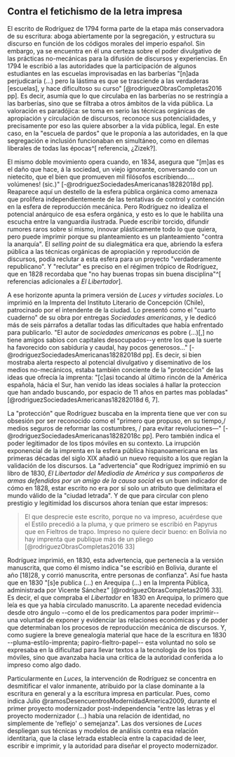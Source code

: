 ## Contra el fetichismo de la letra impresa

El escrito de Rodríguez de 1794 forma parte de la etapa más conservadora de su escritura: aboga abiertamente por la segregación, y estructura su discurso en función de los códigos morales del imperio español<!--cita-->. Sin embargo, ya se encuentra en él una certeza sobre el poder divulgativo de las prácticas no-mecánicas para la difusión de discursos y experiencias. En 1794 le escribió a las autoridades que la participación de algunos estudiantes en las escuelas improvisadas en las barberías "[n]ada perjudicaría (...) pero la lástima es que se trasciende a las verdaderas [escuelas], y hace dificultoso su curso" [@rodriguezObrasCompletas2016 pp]. Es decir, asumía que lo que circulaba en las barberías no se restringía a las barberías, sino que se filtraba a otros ámbitos de la vida pública.  La valoración es paradójica: se toma en serio las técnicas orgánicas de apropiación y circulación de discursos, reconoce sus potencialidades, y precisamente por eso las quiere absorber a la vida pública, legal. En este caso, en la "escuela de pardos" que le proponía a las autoridades, en la que segregación e inclusión funcionaban en simultáneo, como en dilemas liberales de todas las épocas^[ referencia, ¿Zizek?].

El mismo doble movimiento opera cuando, en 1834, asegura que "[m]as es el daño que hace, á la sociedad, un viejo ignorante, conversando con un nietecito, que el bien que promueven mil filósofos escribiendo.... volúmenes! (sic.)" [-@rodriguezSociedadesAmericanas18282018d pp].  Reaparece aquí un destello de la esfera pública orgánica como amenaza que prolifera independientemente de las tentativas de control y contención en la esfera de reproducción mecánica. Pero Rodríguez no idealiza el potencial anárquico de esa esfera orgánica, y esto es lo que le habilita una escucha entre la vanguardia ilustrada. Puede escribir torcido, difundir rumores raros sobre sí mismo, innovar plásticamente todo lo que quiera, pero puede imprimir porque su planteamiento es un planteamiento "contra la anarquía". El *selling point* de su dialegmática era que, abriendo la esfera pública a las técnicas orgánicas de apropiación y reproducción de discursos, podía reclutar a esta esfera para un proyecto "verdaderamente republicano". Y "reclutar" es preciso en el régimen trópico de Rodríguez, que en 1828 recordaba que "no hay buenas tropas sin buena disciplina"^[ referencias adicionales a *El Libertador*]. 

A ese horizonte apunta la primera versión de *Luces y virtudes sociales*. Lo imprimió en la Imprenta del Instituto Literario de Concepción (Chile), patrocinado por el intendente de la ciudad. Lo presentó como el "cuarto cuaderno" de su obra por entregas *Sociedades americanas*, y le dedicó más de seis párrafos a detallar todas las dificultades que había enfrentado para publicarlo. "El autor de *sociedades americanas* es pobre (...)[,] no tiene amigos sabios con capitales desocupados--y entre los que la suerte ha favorecido con sabiduría y caudal, hay pocos generosos..." [-@rodriguezSociedadesAmericanas18282018d pp]. Es decir, si bien mostraba alerta respecto al potencial divulgativo y diseminativo de los medios no-mecánicos, estaba también conciente de la "protección" de las ideas que ofrecía la imprenta: "[c]asi tocando al último rincón de la América española, hácia el Sur, han venido las ideas sociales á hallar la proteccion que han andado buscando, por espacio de 11 años en partes mas pobladas" [@rodriguezSociedadesAmericanas18282018d 6, 7]. 

La "protección" que Rodríguez buscaba en la imprenta tiene que ver con su obsesión por ser reconocido como el "primero que propuso, en su tiempo,/ medios seguros de reformar las costumbres, / para evitar revoluciones—" [-@rodriguezSociedadesAmericanas18282018c pp]. Pero también indica el poder legitimador de los tipos móviles en su contexto. La irrupción exponencial de la imprenta en la esfera pública hispanoamericana en las primeras décadas del siglo XIX añadió un nuevo requisito a los que regían la validación de los discursos. La "advertencia" que Rodríguez imprimió en su libro de 1830, *El Libertador del Mediodía de América y sus compañeros de armas defendidos por un amigo de la causa social* es un buen indicador de cómo en 1828, estar escrito no era por sí solo un atributo que delimitara el mundo válido de la "ciudad letrada". Y de que para circular con pleno prestigio y legitimidad los discursos ahora tenían que estar impresos:

>El que desprecie este escrito, porque no va impreso, acuérdese que el Estilo precedió a la pluma, y que primero se escribió en Papyrus que en Fieltros de trapo. Impreso no quiere decir bueno: en Bolivia no hay imprenta que publique más de un pliego [@rodriguezObrasCompletas2016 33]

Rodríguez imprimió, en 1830, esta advertencia, que pertenecía a la versión manuscrita, que como él mismo indica "se escribió en Bolivia, durante el año [18]28, y corrió manuscrita, entre personas de confianza". Así fue hasta que en 1830 "[s]e publica (...) en Arequipa (...) en la Imprenta Pública, administrada por Vicente Sánchez" [@rodriguezObrasCompletas2016 33]. Es decir, el que compraba el *Libertador* en 1830 en Arequipa, lo primero que leía es que ya había circulado manuscrito. La aparente necedad evidencia desde otro ángulo --como el de los predicamentos para poder imprimir-- una voluntad de exponer y evidenciar las relaciones económicas y de poder que determinaban los procesos de reproducción mecánica de discursos. Y, como sugiere la breve genealogía material que hace de la escritura en 1830 --pluma-estilo-imprenta; papiro-fieltro-papel-- esta voluntad no solo se expresaba en la dificultad para llevar textos a la tecnología de los tipos móviles, sino que avanzaba hacia una crítica de la autoridad conferida a lo impreso como algo dado. 

Particularmente en *Luces*,  la intervención de Rodríguez se concentra en desmitificar el valor inmanente, atribuido por la clase dominante a la escritura en general y a la escritura impresa en particular. Pues, como indica Julio @ramosDesencuentrosModernidadAmerica2009, durante el primer proyecto modernizador post-independencia "entre las letras y el proyecto modernizador (...) había una relación de identidad, no simplemente de 'reflejo' o semejanza".  Las dos versiones de *Luces* despliegan sus técnicas y modelos de análisis contra esa relación identitaria, que la clase letrada establecía entre la capacidad de leer, escribir e imprimir, y la autoridad para diseñar el proyecto modernizador. 